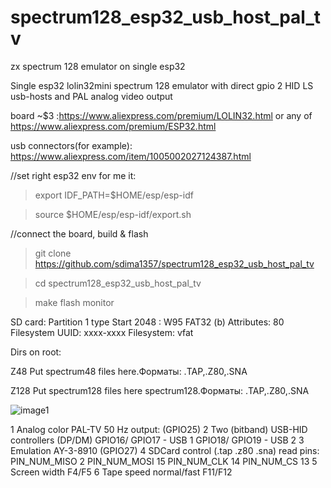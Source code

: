 # spectrum128_esp32_usb_host_pal_tv
zx spectrum 128 emulator on single esp32

Single esp32 lolin32mini  spectrum 128 emulator with direct gpio 2 HID LS usb-hosts and PAL analog video output

board ~$3 :https://www.aliexpress.com/premium/LOLIN32.html or any of https://www.aliexpress.com/premium/ESP32.html

usb connectors(for example): https://www.aliexpress.com/item/1005002027124387.html

//set right esp32 env for me it:

>export IDF_PATH=$HOME/esp/esp-idf

>source $HOME/esp/esp-idf/export.sh


//connect the board, build & flash

>git clone  https://github.com/sdima1357/spectrum128_esp32_usb_host_pal_tv

>cd spectrum128_esp32_usb_host_pal_tv

>make flash monitor

SD card: Partition 1 type Start 2048 : W95 FAT32 (b)
Attributes: 80
Filesystem UUID: xxxx-xxxx
Filesystem: vfat

Dirs on root:

Z48
Put spectrum48 files here.Форматы: .TAP,.Z80,.SNA

Z128
Put spectrum128 files here spectrum128.Форматы: .TAP,.Z80,.SNA

![image1](https://github.com/sdima1357/spectrum128_esp32_usb_host_pal_tv/blob/main/images/IMG_20210403_234328.jpg?raw=true)

1 Analog color PAL-TV 50 Hz output: (GPIO25)
2 Two  (bitband) USB-HID controllers (DP/DM) GPIO16/ GPIO17 - USB 1 GPIO18/ GPIO19 - USB 2
3 Emulation  AY-3-8910 (GPIO27)
4 SDCard control (.tap .z80 .sna) read pins:
PIN_NUM_MISO 2
PIN_NUM_MOSI 15
PIN_NUM_CLK 14
PIN_NUM_CS 13
5 Screen width F4/F5
6 Tape speed normal/fast F11/F12
